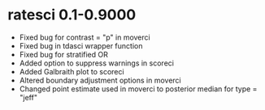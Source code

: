 # ratesci 0.1-0.9000

* Fixed bug for contrast = "p" in moverci
* Fixed bug in tdasci wrapper function
* Fixed bug for stratified OR
* Added option to suppress warnings in scoreci
* Added Galbraith plot to scoreci
* Altered boundary adjustment options in moverci
* Changed point estimate used in moverci to posterior median for type = "jeff"
